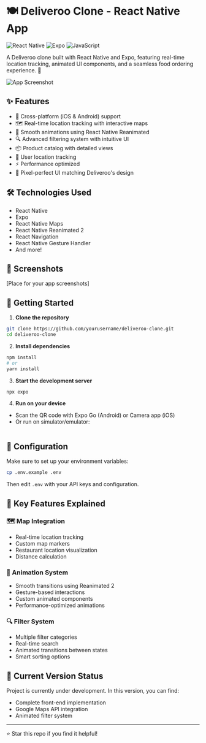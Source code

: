 # 🍽️ Deliveroo Clone - React Native App 

![React Native](https://img.shields.io/badge/React_Native-20232A?style=for-the-badge&logo=react&logoColor=61DAFB)
![Expo](https://img.shields.io/badge/Expo-000020?style=for-the-badge&logo=expo&logoColor=white)
![JavaScript](https://img.shields.io/badge/JavaScript-F7DF1E?style=for-the-badge&logo=javascript&logoColor=black)

A Deliveroo clone built with React Native and Expo, featuring real-time location tracking, animated UI components, and a seamless food ordering experience. 🚀

![App Screenshot](https://images-tobi.s3.eu-north-1.amazonaws.com/Aspen_Travel_App_Exploration-_Mobile_App_Design.png)

## ✨ Features

- 📱 Cross-platform (iOS & Android) support
- 🗺️ Real-time location tracking with interactive maps
- 🎨 Smooth animations using React Native Reanimated
- 🔍 Advanced filtering system with intuitive UI
- 📦 Product catalog with detailed views
- 🎯 User location tracking
- ⚡ Performance optimized
- 🎨 Pixel-perfect UI matching Deliveroo's design

## 🛠️ Technologies Used

- React Native
- Expo
- React Native Maps
- React Native Reanimated 2
- React Navigation
- React Native Gesture Handler
- And more!

## 📱 Screenshots
[Place for your app screenshots]

## 🚀 Getting Started

1. **Clone the repository**
```bash
git clone https://github.com/yourusername/deliveroo-clone.git
cd deliveroo-clone
```

2. **Install dependencies**
```bash
npm install
# or
yarn install
```

3. **Start the development server**
```bash
npx expo
```

4. **Run on your device**
- Scan the QR code with Expo Go (Android) or Camera app (iOS)
- Or run on simulator/emulator:
  ```bash
  ```

## 🔧 Configuration

Make sure to set up your environment variables:
```bash
cp .env.example .env
```
Then edit `.env` with your API keys and configuration.

## 🎯 Key Features Explained

### 🗺️ Map Integration
- Real-time location tracking
- Custom map markers
- Restaurant location visualization
- Distance calculation

### 🔄 Animation System
- Smooth transitions using Reanimated 2
- Gesture-based interactions
- Custom animated components
- Performance-optimized animations

### 🔍 Filter System
- Multiple filter categories
- Real-time search
- Animated transitions between states
- Smart sorting options

## 📝 Current Version Status
Project is currently under development. In this version, you can find:
- Complete front-end implementation
- Google Maps API integration
- Animated filter system

---
⭐️ Star this repo if you find it helpful!
